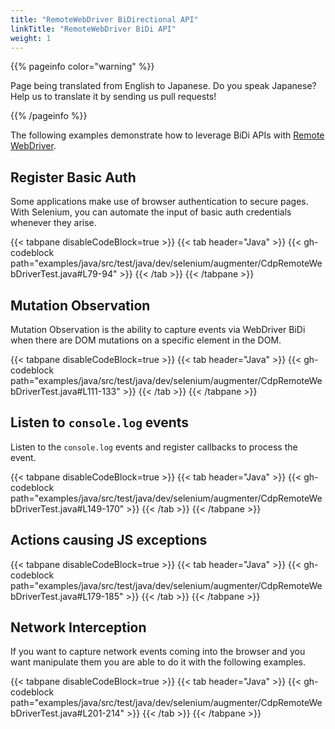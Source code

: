 ```yaml
---
title: "RemoteWebDriver BiDirectional API"
linkTitle: "RemoteWebDriver BiDi API"
weight: 1
---
```


{{% pageinfo color="warning" %}}
<p class="lead">
   <i class="fas fa-language display-4"></i> 
    Page being translated from English to Japanese. 
    Do you speak Japanese? Help us to translate
    it by sending us pull requests!
</p>
{{% /pageinfo %}}

The following examples demonstrate how to leverage BiDi APIs with [Remote WebDriver](/documentation/webdriver/remote_webdriver/).

## Register Basic Auth

Some applications make use of browser authentication to secure pages.
With Selenium, you can automate the input of basic auth credentials whenever they arise.

{{< tabpane disableCodeBlock=true >}}
{{< tab header="Java" >}}
    {{< gh-codeblock path="examples/java/src/test/java/dev/selenium/augmenter/CdpRemoteWebDriverTest.java#L79-94" >}}
{{< /tab >}}
{{< /tabpane >}}

## Mutation Observation

Mutation Observation is the ability to capture events via
WebDriver BiDi when there are DOM mutations on a specific
element in the DOM.

{{< tabpane disableCodeBlock=true >}}
{{< tab header="Java" >}}
    {{< gh-codeblock path="examples/java/src/test/java/dev/selenium/augmenter/CdpRemoteWebDriverTest.java#L111-133" >}}
{{< /tab >}}
{{< /tabpane >}}

## Listen to `console.log` events

Listen to the `console.log` events and register callbacks to process the event.

{{< tabpane disableCodeBlock=true >}}
{{< tab header="Java" >}}
    {{< gh-codeblock path="examples/java/src/test/java/dev/selenium/augmenter/CdpRemoteWebDriverTest.java#L149-170" >}}
{{< /tab >}}
{{< /tabpane >}}

## Actions causing JS exceptions

{{< tabpane disableCodeBlock=true >}}
{{< tab header="Java" >}}
    {{< gh-codeblock path="examples/java/src/test/java/dev/selenium/augmenter/CdpRemoteWebDriverTest.java#L179-185" >}}
{{< /tab >}}
{{< /tabpane >}}

## Network Interception

If you want to capture network events coming into the browser and you want manipulate them you are able to do
it with the following examples.

{{< tabpane disableCodeBlock=true >}}
{{< tab header="Java" >}}
    {{< gh-codeblock path="examples/java/src/test/java/dev/selenium/augmenter/CdpRemoteWebDriverTest.java#L201-214" >}}
{{< /tab >}}
{{< /tabpane >}}

